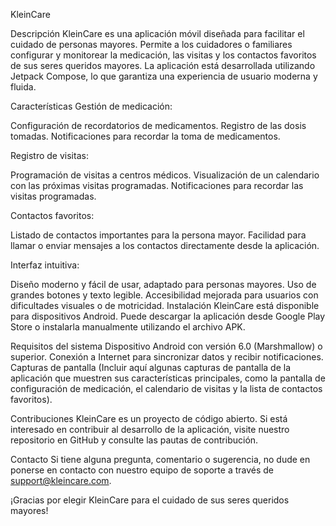 KleinCare

Descripción
KleinCare es una aplicación móvil diseñada para facilitar el cuidado de personas mayores. Permite a los cuidadores o familiares configurar y monitorear la medicación, las visitas y los contactos favoritos de sus seres queridos mayores. La aplicación está desarrollada utilizando Jetpack Compose, lo que garantiza una experiencia de usuario moderna y fluida.

Características
Gestión de medicación:

Configuración de recordatorios de medicamentos.
Registro de las dosis tomadas.
Notificaciones para recordar la toma de medicamentos.

Registro de visitas:

Programación de visitas a centros médicos.
Visualización de un calendario con las próximas visitas programadas.
Notificaciones para recordar las visitas programadas.

Contactos favoritos:

Listado de contactos importantes para la persona mayor.
Facilidad para llamar o enviar mensajes a los contactos directamente desde la aplicación.

Interfaz intuitiva:

Diseño moderno y fácil de usar, adaptado para personas mayores.
Uso de grandes botones y texto legible.
Accesibilidad mejorada para usuarios con dificultades visuales o de motricidad.
Instalación
KleinCare está disponible para dispositivos Android. Puede descargar la aplicación desde Google Play Store o instalarla manualmente utilizando el archivo APK.

Requisitos del sistema
Dispositivo Android con versión 6.0 (Marshmallow) o superior.
Conexión a Internet para sincronizar datos y recibir notificaciones.
Capturas de pantalla
(Incluir aquí algunas capturas de pantalla de la aplicación que muestren sus características principales, como la pantalla de configuración de medicación, el calendario de visitas y la lista de contactos favoritos).

Contribuciones
KleinCare es un proyecto de código abierto. Si está interesado en contribuir al desarrollo de la aplicación, visite nuestro repositorio en GitHub y consulte las pautas de contribución.

Contacto
Si tiene alguna pregunta, comentario o sugerencia, no dude en ponerse en contacto con nuestro equipo de soporte a través de support@kleincare.com.

¡Gracias por elegir KleinCare para el cuidado de sus seres queridos mayores!

